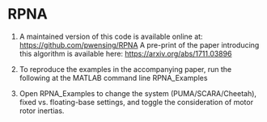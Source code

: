 # RPNA

1. A maintained version of this code is available online at:
https://github.com/pwensing/RPNA
A pre-print of the paper introducing this algorithm is available here:
https://arxiv.org/abs/1711.03896

2. To reproduce the examples in the accompanying paper, run the following at the MATLAB command line
RPNA_Examples

3. Open RPNA_Examples to change the system (PUMA/SCARA/Cheetah), fixed vs. floating-base settings, and toggle the consideration of motor rotor inertias.
